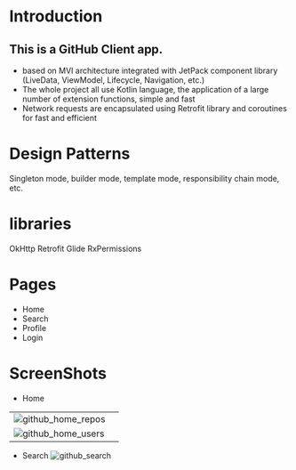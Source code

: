 # Introduction

This is a GitHub Client app.
- 
- based on MVI architecture integrated with JetPack component library (LiveData, ViewModel, Lifecycle, Navigation, etc.)
- The whole project all use Kotlin language, the application of a large number of extension functions, simple and fast
- Network requests are encapsulated using Retrofit library and coroutines for fast and efficient

# Design Patterns
Singleton mode, builder mode, template mode, responsibility chain mode, etc.


# libraries

OkHttp
Retrofit
Glide
RxPermissions

# Pages

- Home
- Search
- Profile
- Login

# ScreenShots

- Home

| | |
|--|--|
|![github_home_repos](https://user-images.githubusercontent.com/16958028/190091168-58bb2bdb-6055-493f-9952-77aa56c318d4.png)| 
![github_home_users](https://user-images.githubusercontent.com/16958028/190091261-c573b45c-cfdc-421c-a792-64d63ed1b1f3.png) |

- Search
![github_search](https://user-images.githubusercontent.com/16958028/190091350-1e260af4-a0e8-4b16-8c22-2efe3fdf8086.png)



